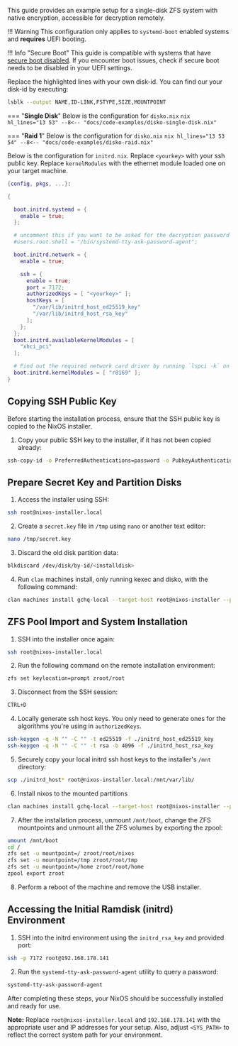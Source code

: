 
This guide provides an example setup for a single-disk ZFS system with native encryption, accessible for decryption remotely.

!!! Warning
    This configuration only applies to `systemd-boot` enabled systems and **requires** UEFI booting.

!!! Info "Secure Boot"
    This guide is compatible with systems that have [secure boot disabled](./secure-boot.md). If you encounter boot issues, check if secure boot needs to be disabled in your UEFI settings.

Replace the highlighted lines with your own disk-id.
You can find our your disk-id by executing:
```bash
lsblk --output NAME,ID-LINK,FSTYPE,SIZE,MOUNTPOINT
```


=== "**Single Disk**"
    Below is the configuration for `disko.nix`
    ```nix hl_lines="13 53"
      --8<-- "docs/code-examples/disko-single-disk.nix"
    ```



=== "**Raid 1**"
    Below is the configuration for `disko.nix`
    ```nix hl_lines="13 53 54"
      --8<-- "docs/code-examples/disko-raid.nix"
    ```

Below is the configuration for `initrd.nix`.
Replace `<yourkey>` with your ssh public key.
Replace `kernelModules` with the ethernet module loaded one on your target machine.
```nix hl_lines="18 29"
{config, pkgs, ...}:

{

  boot.initrd.systemd = {
    enable = true;
  };

  # uncomment this if you want to be asked for the decryption password on login
  #users.root.shell = "/bin/systemd-tty-ask-password-agent";

  boot.initrd.network = {
    enable = true;

    ssh = {
      enable = true;
      port = 7172;
      authorizedKeys = [ "<yourkey>" ];
      hostKeys = [
        "/var/lib/initrd_host_ed25519_key"
        "/var/lib/initrd_host_rsa_key"
      ];
    };
  };
  boot.initrd.availableKernelModules = [
    "xhci_pci"
  ];

  # Find out the required network card driver by running `lspci -k` on the target machine
  boot.initrd.kernelModules = [ "r8169" ];
}
```

## Copying SSH Public Key

Before starting the installation process, ensure that the SSH public key is copied to the NixOS installer.

1. Copy your public SSH key to the installer, if it has not been copied already:

```bash
ssh-copy-id -o PreferredAuthentications=password -o PubkeyAuthentication=no root@nixos-installer.local
```

## Prepare Secret Key and Partition Disks

1. Access the installer using SSH:

```bash
ssh root@nixos-installer.local
```

2. Create a `secret.key` file in `/tmp` using `nano` or another text editor:

```bash
nano /tmp/secret.key
```

3. Discard the old disk partition data:

```bash
blkdiscard /dev/disk/by-id/<installdisk>
```

4. Run `clan` machines install, only running kexec and disko, with the following command:

```bash
clan machines install gchq-local --target-host root@nixos-installer --phases kexec,disko
```

## ZFS Pool Import and System Installation

1. SSH into the installer once again:

```bash
ssh root@nixos-installer.local
```

2. Run the following command on the remote installation environment:

```bash
zfs set keylocation=prompt zroot/root
```

3. Disconnect from the SSH session:

```bash
CTRL+D
```

4. Locally generate ssh host keys. You only need to generate ones for the algorithms you're using in `authorizedKeys`.

```bash
ssh-keygen -q -N "" -C "" -t ed25519 -f ./initrd_host_ed25519_key
ssh-keygen -q -N "" -C "" -t rsa -b 4096 -f ./initrd_host_rsa_key
```

5. Securely copy your local initrd ssh host keys to the installer's `/mnt` directory:

```bash
scp ./initrd_host* root@nixos-installer.local:/mnt/var/lib/
```

6. Install nixos to the mounted partitions
```bash
clan machines install gchq-local --target-host root@nixos-installer --phases install
```

7. After the installation process, unmount `/mnt/boot`, change the ZFS mountpoints and unmount all the ZFS volumes by exporting the zpool:

```bash
umount /mnt/boot
cd /
zfs set -u mountpoint=/ zroot/root/nixos
zfs set -u mountpoint=/tmp zroot/root/tmp
zfs set -u mountpoint=/home zroot/root/home
zpool export zroot
```

8. Perform a reboot of the machine and remove the USB installer.

## Accessing the Initial Ramdisk (initrd) Environment

1. SSH into the initrd environment using the `initrd_rsa_key` and provided port:

```bash
ssh -p 7172 root@192.168.178.141
```

2. Run the `systemd-tty-ask-password-agent` utility to query a password:

```bash
systemd-tty-ask-password-agent
```

After completing these steps, your NixOS should be successfully installed and ready for use.

**Note:** Replace `root@nixos-installer.local` and `192.168.178.141` with the appropriate user and IP addresses for your setup. Also, adjust `<SYS_PATH>` to reflect the correct system path for your environment.

